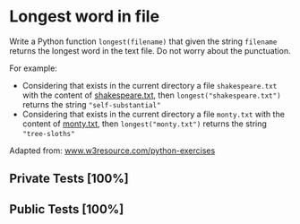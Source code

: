 # Longest word in file

Write a Python function `longest(filename)` that given the string `filename` returns the longest word in the text file. Do not worry about the punctuation.


For example:


* Considering that exists in the current directory a file `shakespeare.txt` with the content of [shakespeare.txt](https://github.com/fpro-feup/public/tree/master/recitas/13/shakespeare.txt), then `longest("shakespeare.txt")` returns the string `"self-substantial"`
* Considering that exists in the current directory a file `monty.txt` with the content of [monty.txt](https://github.com/fpro-feup/public/tree/master/recitas/13/monty.txt), then `longest("monty.txt")` returns the string `"tree-sloths"`


Adapted from: www.w3resource.com/python-exercises
## Private Tests [100%]

## Public Tests [100%]
